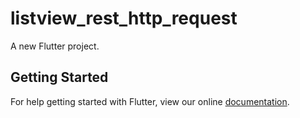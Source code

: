 # listview_rest_http_request

A new Flutter project.

## Getting Started

For help getting started with Flutter, view our online
[documentation](http://flutter.io/).
